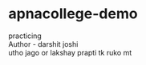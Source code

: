 # apnacollege-demo
practicing
<br>
Author - darshit joshi
<br>
utho jago or lakshay prapti tk ruko mt

